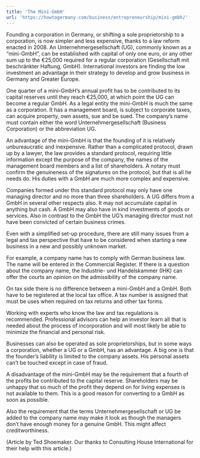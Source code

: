 ```yaml
---
title: 'The Mini-GmbH'
url: 'https://howtogermany.com/business/entrepreneurship/mini-gmbh/'
---
```


Founding a corporation in Germany, or shifting a sole proprietorship to a corporation, is now simpler and less expensive, thanks to a law reform enacted in 2008. An Unternehmergesellschaft (UG), commonly known as a “mini-GmbH”, can be established with capital of only one euro, or any other sum up to the €25,000 required for a regular corporation (Gesellschaft mit beschränkter Haftung, GmbH). International investors are finding the low investment an advantage in their strategy to develop and grow business in Germany and Greater Europe.

One quarter of a mini-GmbH’s annual profit has to be contributed to its capital reserves until they reach €25,000, at which point the UG can become a regular GmbH. As a legal entity the mini-GmbH is much the same as a corporation. It has a management board, is subject to corporate taxes, can acquire property, own assets, sue and be sued. The company’s name must contain either the word Unternehmergesellschaft (Business Corporation) or the abbreviation UG.

An advantage of the mini-GmbH is that the founding of it is relatively unbureaucratic and inexpensive. Rather than a complicated protocol, drawn up by a lawyer, the law provides a standard protocol, requiring little information except the purpose of the company, the names of the management board members and a list of shareholders. A notary must confirm the genuineness of the signatures on the protocol, but that is all he needs do. His duties with a GmbH are much more complex and expensive.

Companies formed under this standard protocol may only have one managing director and no more than three shareholders. A UG differs from a GmbH in several other respects also. It may not accumulate capital in anything but cash. A GmbH may also have in kind investments of goods or services. Also in contrast to the GmbH the UG’s managing director must not have been convicted of certain business crimes.

Even with a simplified set-up procedure, there are still many issues from a legal and tax perspective that have to be considered when starting a new business in a new and possibly unknown market.

For example, a company name has to comply with German business law. The name will be entered in the Commercial Register. If there is a question about the company name, the Industrie- und Handelskammer (IHK) can offer the courts an opinion on the admissibility of the company name.

On tax side there is no difference between a mini-GmbH and a GmbH. Both have to be registered at the local tax office. A tax number is assigned that must be uses when required on tax returns and other tax forms.

Working with experts who know the law and tax regulations is recommended. Professional advisors can help an investor learn all that is needed about the process of incorporation and will most likely be able to minimize the financial and personal risk.

Businesses can also be operated as sole proprietorships, but in some ways a corporation, whether a UG or a GmbH, has an advantage. A big one is that the founder’s liability is limited to the company assets. His personal assets can’t be touched except in case of fraud.

A disadvantage of the mini-GmbH may be the requirement that a fourth of the profits be contributed to the capital reserve. Shareholders may be unhappy that so much of the profit they depend on for living expenses is not available to them. This is a good reason for converting to a GmbH as soon as possible.

Also the requirement that the terms Unternehmergesellschaft or UG be added to the company name may make it look as though the managers don’t have enough money for a genuine GmbH. This might affect creditworthiness.

(Article by Ted Shoemaker. Our thanks to Consulting House International for their help with this article.)